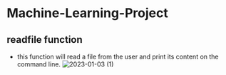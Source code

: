 # Machine-Learning-Project
## readfile function
* this function will read a file from the user and print its content on the command line.
![2023-01-03 (1)](https://user-images.githubusercontent.com/129729220/235708901-3934556f-98c9-484b-a13a-0dea721237b9.png)
